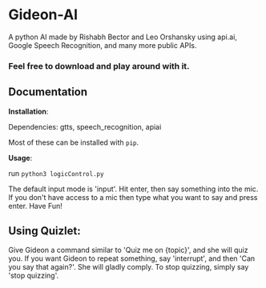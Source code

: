 # Gideon-AI
A python AI made by Rishabh Bector and Leo Orshansky using api.ai, Google Speech Recognition, and many more public APIs.
### Feel free to download and play around with it.



## Documentation ##

__Installation__:

Dependencies:
gtts,
speech_recognition,
apiai

Most of these can be installed with `pip`.

__Usage__:

run `python3 logicControl.py` 

The default input mode is 'input'. Hit enter, then say something into the mic. If you don't have access to a mic then type what you want to say and press enter. Have Fun!

## Using Quizlet: ##
Give Gideon a command similar to 'Quiz me on {topic}', and she will quiz you. If you want Gideon to repeat something, say 'interrupt', and then 'Can you say that again?'. She will gladly comply. To stop quizzing, simply say 'stop quizzing'.
